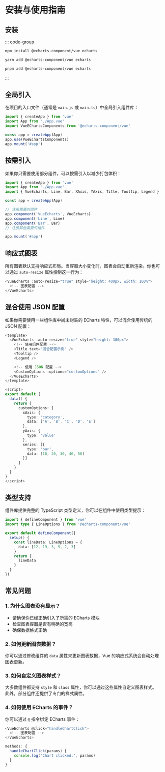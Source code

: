 # 安装与使用指南

## 安装

::: code-group

```sh [npm]
npm install @echarts-component/vue echarts
```

```sh [yarn]
yarn add @echarts-component/vue echarts
```

```sh [pnpm]
pnpm add @echarts-component/vue echarts
```

:::

## 全局引入

在项目的入口文件（通常是 `main.js` 或 `main.ts`）中全局引入组件库：

```ts
import { createApp } from 'vue'
import App from './App.vue'
import VueEChartsComponents from '@echarts-component/vue'

const app = createApp(App)
app.use(VueEChartsComponents)
app.mount('#app')

```

## 按需引入

如果你只需要使用部分组件，可以按需引入以减少打包体积：

```ts
import { createApp } from 'vue'
import App from './App.vue'
import { VueEcharts, Line, Bar, XAxis, YAxis, Title, Tooltip, Legend } from '@echarts-component/vue'

const app = createApp(App)

// 注册需要的组件
app.component('VueEcharts', VueEcharts)
app.component('Line', Line)
app.component('Bar', Bar)
// 注册其他需要的组件

app.mount('#app')
```

## 响应式图表

所有图表默认支持响应式布局。当容器大小变化时，图表会自动重新渲染。你也可以通过 `auto-resize` 属性控制这一行为：

```ts
<VueEcharts :auto-resize="true" style="height: 400px; width: 100%">
  <!-- 图表配置 -->
</VueEcharts>

```

## 混合使用 JSON 配置

如果你需要使用一些组件库中尚未封装的 ECharts 特性，可以混合使用传统的 JSON 配置：

```ts
<template>
  <VueEcharts :auto-resize="true" style="height: 300px">
    <!-- 使用组件配置 -->
    <Title text="混合配置示例" />
    <Tooltip />
    <Legend />

    <!-- 使用 JSON 配置 -->
    <CustomOptions :options="customOptions" />
  </VueEcharts>
</template>

<script>
export default {
  data() {
    return {
      customOptions: {
        xAxis: {
          type: 'category',
          data: ['A', 'B', 'C', 'D', 'E']
        },
        yAxis: {
          type: 'value'
        },
        series: [{
          type: 'bar',
          data: [10, 20, 30, 40, 50]
        }]
      }
    }
  }
}
</script>

```

## 类型支持

组件库提供完整的 TypeScript 类型定义，你可以在组件中使用类型提示：

```ts
import { defineComponent } from 'vue'
import type { LineOptions } from '@echarts-component/vue'

export default defineComponent({
  setup() {
    const lineData: LineOptions = {
      data: [12, 19, 3, 5, 2, 3]
    }
    return {
      lineData
    }
  }
})
```

## 常见问题

### 1. 为什么图表没有显示？

- 请确保你已经正确引入了所需的 ECharts 模块
- 检查图表容器是否有明确的宽高
- 确保数据格式正确

### 2. 如何更新图表数据？

你可以通过修改组件的 `data` 属性来更新图表数据，Vue 的响应式系统会自动处理图表更新。

### 3. 如何自定义图表样式？

大多数组件都支持 `style` 和 `class` 属性，你可以通过这些属性自定义图表样式。此外，部分组件还提供了专门的样式属性。

### 4. 如何使用 ECharts 的事件？

你可以通过 `@` 指令绑定 ECharts 事件：

```ts
<VueEcharts @click="handleChartClick">
  <!-- 图表配置 -->
</VueEcharts>

methods: {
  handleChartClick(params) {
    console.log('Chart clicked:', params)
  }
}
```
